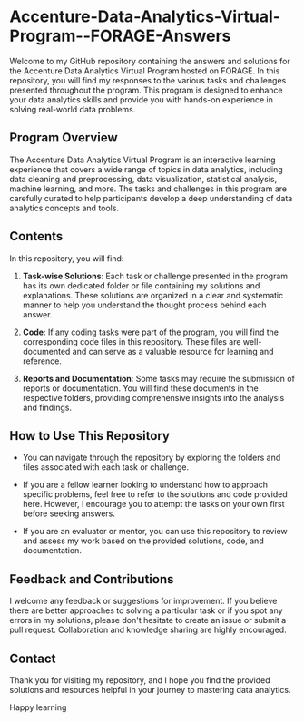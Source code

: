 # Accenture-Data-Analytics-Virtual-Program--FORAGE-Answers

Welcome to my GitHub repository containing the answers and solutions for the Accenture Data Analytics Virtual Program hosted on FORAGE. In this repository, you will find my responses to the various tasks and challenges presented throughout the program. This program is designed to enhance your data analytics skills and provide you with hands-on experience in solving real-world data problems.

## Program Overview

The Accenture Data Analytics Virtual Program is an interactive learning experience that covers a wide range of topics in data analytics, including data cleaning and preprocessing, data visualization, statistical analysis, machine learning, and more. The tasks and challenges in this program are carefully curated to help participants develop a deep understanding of data analytics concepts and tools.

## Contents

In this repository, you will find:

1. **Task-wise Solutions**: Each task or challenge presented in the program has its own dedicated folder or file containing my solutions and explanations. These solutions are organized in a clear and systematic manner to help you understand the thought process behind each answer.

2. **Code**: If any coding tasks were part of the program, you will find the corresponding code files in this repository. These files are well-documented and can serve as a valuable resource for learning and reference.

3. **Reports and Documentation**: Some tasks may require the submission of reports or documentation. You will find these documents in the respective folders, providing comprehensive insights into the analysis and findings.

## How to Use This Repository

- You can navigate through the repository by exploring the folders and files associated with each task or challenge.

- If you are a fellow learner looking to understand how to approach specific problems, feel free to refer to the solutions and code provided here. However, I encourage you to attempt the tasks on your own first before seeking answers.

- If you are an evaluator or mentor, you can use this repository to review and assess my work based on the provided solutions, code, and documentation.

## Feedback and Contributions

I welcome any feedback or suggestions for improvement. If you believe there are better approaches to solving a particular task or if you spot any errors in my solutions, please don't hesitate to create an issue or submit a pull request. Collaboration and knowledge sharing are highly encouraged.

## Contact

Thank you for visiting my repository, and I hope you find the provided solutions and resources helpful in your journey to mastering data analytics.

Happy learning
